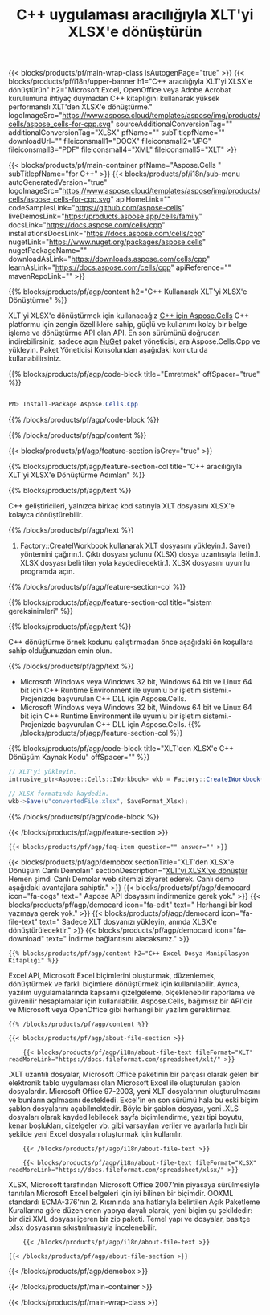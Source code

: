 ﻿---
title: C++ uygulaması aracılığıyla XLT'yi XLSX'e dönüştürün 
url: /tr/cpp/conversion/xlt-to-xlsx/ 
description: XLT belgesi için XLSX biçimine örnek C++ dönüştürme kodu. Programcılar, herhangi bir C++ Uygulamasında toplu XLT'den XLSX'e dönüştürme için bu kaynak kodunu kullanabilir.
---
{{< blocks/products/pf/main-wrap-class isAutogenPage="true" >}}
{{< blocks/products/pf/i18n/upper-banner h1="C++ aracılığıyla XLT\'yi XLSX\'e dönüştürün" h2="Microsoft Excel, OpenOffice veya Adobe Acrobat kurulumuna ihtiyaç duymadan C++ kitaplığını kullanarak yüksek performanslı XLT\'den XLSX\'e dönüştürme." logoImageSrc="https://www.aspose.cloud/templates/aspose/img/products/cells/aspose_cells-for-cpp.svg" sourceAdditionalConversionTag="" additionalConversionTag="XLSX" pfName="" subTitlepfName="" downloadUrl="" fileiconsmall1="DOCX" fileiconsmall2="JPG" fileiconsmall3="PDF" fileiconsmall4="XML" fileiconsmall5="XLT" >}}

{{< blocks/products/pf/main-container pfName="Aspose.Cells " subTitlepfName="for C++" >}}
{{< blocks/products/pf/i18n/sub-menu autoGeneratedVersion="true" logoImageSrc="https://www.aspose.cloud/templates/aspose/img/products/cells/aspose_cells-for-cpp.svg" apiHomeLink="" codeSamplesLink="https://github.com/aspose-cells" liveDemosLink="https://products.aspose.app/cells/family" docsLink="https://docs.aspose.com/cells/cpp" installationsDocsLink="https://docs.aspose.com/cells/cpp" nugetLink="https://www.nuget.org/packages/aspose.cells" nugetPackageName="" downloadAsLink="https://downloads.aspose.com/cells/cpp" learnAsLink="https://docs.aspose.com/cells/cpp" apiReference="" mavenRepoLink="" >}}

{{% blocks/products/pf/agp/content h2="C++ Kullanarak XLT\'yi XLSX\'e Dönüştürme" %}}

 XLT'yi XLSX'e dönüştürmek için kullanacağız
 [C++ için Aspose.Cells](https://products.aspose.com/cells/cpp) 
 C++ platformu için zengin özelliklere sahip, güçlü ve kullanımı kolay bir belge işleme ve dönüştürme API olan API. En son sürümünü doğrudan indirebilirsiniz, sadece açın
 [NuGet](https://www.nuget.org/packages/aspose.cells) 
 paket yöneticisi, ara
 Aspose.Cells.Cpp 
 ve yükleyin. Paket Yöneticisi Konsolundan aşağıdaki komutu da kullanabilirsiniz.

{{% blocks/products/pf/agp/code-block title="Emretmek" offSpacer="true" %}}

```cs

PM> Install-Package Aspose.Cells.Cpp


```

{{% /blocks/products/pf/agp/code-block %}}

{{% /blocks/products/pf/agp/content %}}

{{< blocks/products/pf/agp/feature-section isGrey="true" >}}

{{% blocks/products/pf/agp/feature-section-col title="C++ aracılığıyla XLT\'yi XLSX\'e Dönüştürme Adımları" %}}

{{% blocks/products/pf/agp/text %}}

 C++ geliştiricileri, yalnızca birkaç kod satırıyla XLT dosyasını XLSX'e kolayca dönüştürebilir.

{{% /blocks/products/pf/agp/text %}}

1. Factory::CreateIWorkbook kullanarak XLT dosyasını yükleyin.1. Save() yöntemini çağırın.1. Çıktı dosyası yolunu (XLSX) dosya uzantısıyla iletin.1. XLSX dosyası belirtilen yola kaydedilecektir.1. XLSX dosyasını uyumlu programda açın.

{{% /blocks/products/pf/agp/feature-section-col %}}

{{% blocks/products/pf/agp/feature-section-col title="sistem gereksinimleri" %}}

{{% blocks/products/pf/agp/text %}}

 C++ dönüştürme örnek kodunu çalıştırmadan önce aşağıdaki ön koşullara sahip olduğunuzdan emin olun.

{{% /blocks/products/pf/agp/text %}}

- Microsoft Windows veya Windows 32 bit, Windows 64 bit ve Linux 64 bit için C++ Runtime Environment ile uyumlu bir işletim sistemi.- Projenizde başvurulan C++ DLL için Aspose.Cells.
- Microsoft Windows veya Windows 32 bit, Windows 64 bit ve Linux 64 bit için C++ Runtime Environment ile uyumlu bir işletim sistemi.- Projenizde başvurulan C++ DLL için Aspose.Cells.
{{% /blocks/products/pf/agp/feature-section-col %}}

{{% blocks/products/pf/agp/code-block title="XLT\'den XLSX\'e C++ Dönüşüm Kaynak Kodu" offSpacer="" %}}

```cs
// XLT'yi yükleyin.
intrusive_ptr<Aspose::Cells::IWorkbook> wkb = Factory::CreateIWorkbook(u"sourceFile.xlt");

// XLSX formatında kaydedin.
wkb->Save(u"convertedFile.xlsx", SaveFormat_Xlsx);


```

{{% /blocks/products/pf/agp/code-block %}}

{{< /blocks/products/pf/agp/feature-section >}}

    {{< blocks/products/pf/agp/faq-item question="" answer="" >}}
 

<!-- aboutfile Starts -->

{{< blocks/products/pf/agp/demobox sectionTitle="XLT\'den XLSX\'e Dönüşüm Canlı Demoları" sectionDescription="[XLT\'yi XLSX\'ye dönüştür](https://products.aspose.app/cells/conversion/xlt-to-xlsx) Hemen şimdi Canlı Demolar web sitemizi ziyaret ederek. Canlı demo aşağıdaki avantajlara sahiptir." >}}
        {{< blocks/products/pf/agp/democard icon="fa-cogs" text=" Aspose API dosyasını indirmenize gerek yok." >}}
        {{< blocks/products/pf/agp/democard icon="fa-edit" text=" Herhangi bir kod yazmaya gerek yok." >}}
        {{< blocks/products/pf/agp/democard icon="fa-file-text" text=" Sadece XLT dosyanızı yükleyin, anında XLSX\'e dönüştürülecektir." >}}
        {{< blocks/products/pf/agp/democard icon="fa-download" text=" İndirme bağlantısını alacaksınız." >}}

    {{% blocks/products/pf/agp/content h2="C++ Excel Dosya Manipülasyon Kitaplığı" %}}

 Excel API, Microsoft Excel biçimlerini oluşturmak, düzenlemek, dönüştürmek ve farklı biçimlere dönüştürmek için kullanılabilir. Ayrıca, yazılım uygulamalarında kapsamlı çizelgeleme, ölçeklenebilir raporlama ve güvenilir hesaplamalar için kullanılabilir. Aspose.Cells, bağımsız bir API'dir ve Microsoft veya OpenOffice gibi herhangi bir yazılım gerektirmez.  



    {{% /blocks/products/pf/agp/content %}}

    {{< blocks/products/pf/agp/about-file-section >}}

        {{< blocks/products/pf/agp/i18n/about-file-text fileFormat="XLT" readMoreLink="https://docs.fileformat.com/spreadsheet/xlt/" >}}

.XLT uzantılı dosyalar, Microsoft Office paketinin bir parçası olarak gelen bir elektronik tablo uygulaması olan Microsoft Excel ile oluşturulan şablon dosyalardır. Microsoft Office 97-2003, yeni XLT dosyalarının oluşturulmasını ve bunların açılmasını destekledi. Excel'in en son sürümü hala bu eski biçim şablon dosyalarını açabilmektedir. Böyle bir şablon dosyası, yeni .XLS dosyaları olarak kaydedilebilecek sayfa biçimlendirme, yazı tipi boyutu, kenar boşlukları, çizelgeler vb. gibi varsayılan veriler ve ayarlarla hızlı bir şekilde yeni Excel dosyaları oluşturmak için kullanılır.

        {{< /blocks/products/pf/agp/i18n/about-file-text >}}

        {{< blocks/products/pf/agp/i18n/about-file-text fileFormat="XLSX" readMoreLink="https://docs.fileformat.com/spreadsheet/xlsx/" >}}

XLSX, Microsoft tarafından Microsoft Office 2007'nin piyasaya sürülmesiyle tanıtılan Microsoft Excel belgeleri için iyi bilinen bir biçimdir. OOXML standardı ECMA-376'nın 2. Kısmında ana hatlarıyla belirtilen Açık Paketleme Kurallarına göre düzenlenen yapıya dayalı olarak, yeni biçim şu şekildedir: bir dizi XML dosyası içeren bir zip paketi. Temel yapı ve dosyalar, basitçe .xlsx dosyasının sıkıştırılmasıyla incelenebilir.

        {{< /blocks/products/pf/agp/i18n/about-file-text >}}

    {{< /blocks/products/pf/agp/about-file-section >}}

{{< /blocks/products/pf/agp/demobox >}}

<!-- aboutfile Ends -->



{{< /blocks/products/pf/main-container >}}
    
{{< /blocks/products/pf/main-wrap-class >}}